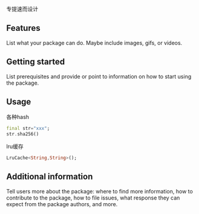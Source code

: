 <!--
This README describes the package. If you publish this package to pub.dev,
this README's contents appear on the landing page for your package.

For information about how to write a good package README, see the guide for
[writing package pages](https://dart.dev/tools/pub/writing-package-pages).

For general information about developing packages, see the Dart guide for
[creating packages](https://dart.dev/guides/libraries/create-packages)
and the Flutter guide for
[developing packages and plugins](https://flutter.dev/to/develop-packages).
-->

专提速而设计

## Features

List what your package can do. Maybe include images, gifs, or videos.

## Getting started

List prerequisites and provide or point to information on how to
start using the package.

## Usage

各种hash
```dart
final str="xxx";
str.sha256()
```

lru缓存
```dart
LruCache<String,String>();
```

## Additional information

Tell users more about the package: where to find more information, how to
contribute to the package, how to file issues, what response they can expect
from the package authors, and more.
